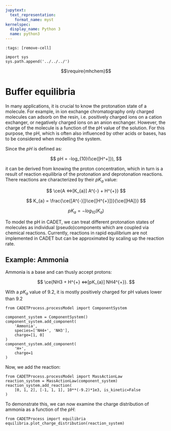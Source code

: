 ```yaml
---
jupytext:
  text_representation:
    format_name: myst
kernelspec:
  display_name: Python 3
  name: python3
---
```


```{code-cell} ipython3
:tags: [remove-cell]

import sys
sys.path.append('../../../')
```

$$\require{mhchem}$$

# Buffer equilibria

In many applications, it is crucial to know the protonation state of a molecule.
For example, in ion exchange chromatography only charged molecules can adsorb on the resin, i.e. positively charged ions on a cation exchanger, or negatively charged ions on an anion exchanger.
However, the charge of the molecule is a function of the pH value of the solution.
For this purpose, the pH, which is often also influenced by other acids or bases, has to be considered when modelling the system.

Since the $pH$ is defined as:

$$
pH = -log_{10}(\ce{[H^+]}),
$$

it can be derived from knowing the proton concentration, which in turn is a result of reaction equilibria of the protonation and deprotonation reactions.
There reactions are characterized by their $pK_a$ value:

$$
\ce{A <=>[K_{a}] A^{-} + H^{+}}
$$

$$
K_{a} = \frac{\ce{[A^{-}]}\ce{[H^{+}]}}{\ce{[HA]}}
$$

$$
pK_{a} = -log_{10}(K_{a})
$$


To model the pH in CADET, we can treat different protonation states of molecules as individual (pseudo)components which are coupled via chemical reactions.
Currently, reactions in rapid equilibrium are not implemented in CADET but can be approximated by scaling up the reaction rate.

## Example: Ammonia
Ammonia is a base and can thusly accept protons:

$$
\ce{NH3 + H^{+} <=>[pK_{a}] NH4^{+}}.
$$

With a $pK_{a}$ value of 9.2, it is mostly positively charged for pH values lower than 9.2

```{code-cell} ipython3
from CADETProcess.processModel import ComponentSystem

component_system = ComponentSystem()
component_system.add_component(
    'Ammonia', 
    species=['NH4+', 'NH3'],
    charge=[1, 0]
)
component_system.add_component(
    'H+', 
    charge=1
)
```

Now, we add the reaction:
```{code-cell} ipython3
from CADETProcess.processModel import MassActionLaw
reaction_system = MassActionLaw(component_system)
reaction_system.add_reaction(
    [0, 1, 2], [-1, 1, 1], 10**(-9.2)*1e3, is_kinetic=False
)
```
To demonstrate this, we can now examine the charge distribution of ammonia as a function of the $pH$:

```{code-cell} ipython3
from CADETProcess import equilibria
equilibria.plot_charge_distribution(reaction_system)
```
